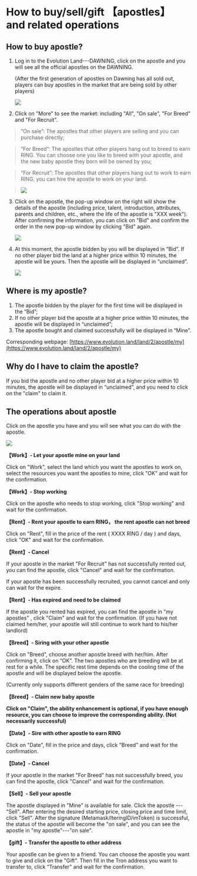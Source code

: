 # How to buy/sell/gift 【apostles】 and related operations

## How to buy apostle?

1. Log in to the Evolution Land---DAWNING, click on the apostle and you will see all the official apostles on the DAWNING. 
   
   (After the first generation of apostles on Dawning has all sold out, players can buy apostles in the market that are being sold by other players)
   
   ![](../../.gitbook/assets/tutorials-dawning-heco-how-to-buy-sell-apostles-and-related-operations-en-1.jpg)

2. Click on "More" to see the market: including "All", "On sale", "For Breed" and "For Recruit".

> “On sale”: The apostles that other players are selling and you can purchase directly;

> “For Breed”: The apostles that other players hang out to breed to earn RING. You can choose one you like to breed with your apostle, and the new baby apostle they born will be owned by you;

> “For Recruit”: The apostles that other players hang out to work to earn RING, you can hire the apostle to work on your land.

> ![](../../.gitbook/assets/tutorials-dawning-heco-how-to-buy-sell-apostles-and-related-operations-en-2.jpg)

3. Click on the apostle, the pop-up window on the right will show the details of the apostle \(including price, talent, introduction, attributes, parents and children, etc., where the life of the apostle is "XXX week"\). After confirming the information, you can click on "Bid" and confirm the order in the new pop-up window by clicking "Bid" again.
   
   ![](../../.gitbook/assets/tutorials-dawning-heco-how-to-buy-sell-apostles-and-related-operations-en-3.jpg)


4. At this moment, the apostle bidden by you will be displayed in “Bid”. If no other player bid the land at a higher price within 10 minutes, the apostle will be yours. Then the apostle will be displayed in “unclaimed”.
   
   ![](../../.gitbook/assets/tutorials-dawning-heco-how-to-buy-sell-apostles-and-related-operations-en-4.jpg)

## Where is my apostle?

1. The apostle bidden by the player for the first time will be displayed in the “Bid”;
2. If no other player bid the apostle at a higher price within 10 minutes, the apostle will be displayed in “unclaimed”;
3. The apostle bought and claimed successfully will be displayed in “Mine”.

Corresponding webpage: [https://www.evolution.land/land/2/apostle/my](https://www.evolution.land/land/2/apostle/my)

## Why do I have to claim the apostle?

If you bid the apostle and no other player bid at a higher price within 10 minutes, the apostle will be displayed in “unclaimed”, and you need to click on the "claim" to claim it.

## The operations about apostle

Click on the apostle you have and you will see what you can do with the apostle.

![](../../.gitbook/assets/tutorials-dawning-heco-how-to-buy-sell-apostles-and-related-operations-en-5.jpg)

**【Work】- Let your apostle mine on your land**

Click on "Work", select the land which you want the apostles to work on, select the resources you want the apostles to mine, click "OK" and wait for the confirmation.

**【Work】- Stop working**

Click on the apostle who needs to stop working, click "Stop working" and wait for the confirmation.

**【Rent】- Rent your apostle to earn RING， the rent apostle can not breed**

Click on "Rent", fill in the price of the rent \( XXXX RING / day \) and days, click "OK" and wait for the confirmation.

**【Rent】- Cancel**

If your apostle in the market "For Recruit" has not successfully rented out, you can find the apostle, click "Cancel" and wait for the confirmation.

If your apostle has been successfully recruited, you cannot cancel and only can wait for the expire.

**【Rent】- Has expired and need to be claimed**

If the apostle you rented has expired, you can find the apostle in "my apostles" , click "Claim" and wait for the confirmation. \(If you have not claimed hem/her, your apostle will still continue to work hard to his/her landlord\)

**【Breed】- Siring with your other apostle**

Click on "Breed", choose another apostle breed with her/him. After confirming it, click on “OK”. The two apostles who are breeding will be at rest for a while. The specific rest time depends on the cooling time of the apostle and will be displayed below the apostle.

\(Currently only supports different genders of the same race for breeding\)

**【Breed】- Claim new baby apostle**

**Click on "Claim", the ability enhancement is optional, if you have enough resource, you can choose to improve the corresponding ability. \(Not necessarily successful\)**

**【Date】- Sire with other apostle to earn RING**

Click on "Date", fill in the price and days, click "Breed" and wait for the confirmation.

**【Date】- Cancel**

If your apostle in the market "For Breed" has not successfully breed, you can find the apostle, click "Cancel" and wait for the confirmation.

**【Sell】- Sell your apostle**

The apostle displayed in "Mine" is available for sale. Click the apostle --- "Sell". After entering the desired starting price, closing price and time limit, click "Sell". After the signature \(Metamask/IteringID/imToken\) is successful, the status of the apostle will become the "on sale", and you can see the apostle in "my apostle"---"on sale".

**【gift】- Transfer the apostle to other address**

Your apostle can be given to a friend. You can choose the apostle you want to give and click on the "Gift". Then fill in the Tron address you want to transfer to, click “Transfer” and wait for the confirmation.

